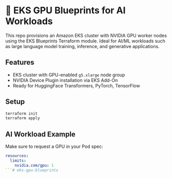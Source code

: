# 🚀 EKS GPU Blueprints for AI Workloads

This repo provisions an Amazon EKS cluster with NVIDIA GPU worker nodes using the EKS Blueprints Terraform module. Ideal for AI/ML workloads such as large language model training, inference, and generative applications.

## Features

- EKS cluster with GPU-enabled `g5.xlarge` node group
- NVIDIA Device Plugin installation via EKS Add-On
- Ready for HuggingFace Transformers, PyTorch, TensorFlow

## Setup

```bash
terraform init
terraform apply
```

## AI Workload Example

Make sure to request a GPU in your Pod spec:

```yaml
resources:
  limits:
    nvidia.com/gpu: 1
```# eks-gpu-blueprints
